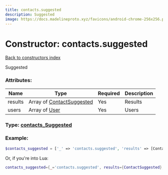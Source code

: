 ```yaml
---
title: contacts.suggested
description: Suggested
image: https://docs.madelineproto.xyz/favicons/android-chrome-256x256.png
---
```

# Constructor: contacts.suggested  
[Back to constructors index](index.md)



Suggested

### Attributes:

| Name     |    Type       | Required | Description |
|----------|---------------|----------|-------------|
|results|Array of [ContactSuggested](../types/ContactSuggested.md) | Yes|Results|
|users|Array of [User](../types/User.md) | Yes|Users|



### Type: [contacts\_Suggested](../types/contacts_Suggested.md)


### Example:

```php
$contacts_suggested = ['_' => 'contacts.suggested', 'results' => [ContactSuggested, ContactSuggested], 'users' => [User, User]];
```  


Or, if you're into Lua:

```lua
contacts_suggested={_='contacts.suggested', results={ContactSuggested}, users={User}}

```


